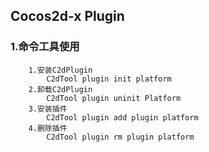Cocos2d-x Plugin
-----------------------
### 1.命令工具使用
        1.安装C2dPlugin
            C2dTool plugin init platform
        2.卸载C2dPlugin
            C2dTool plugin uninit Platform
        3.安装插件
            C2dTool plugin add plugin platform
        4.删除插件
            C2dTool plugin rm plugin platform